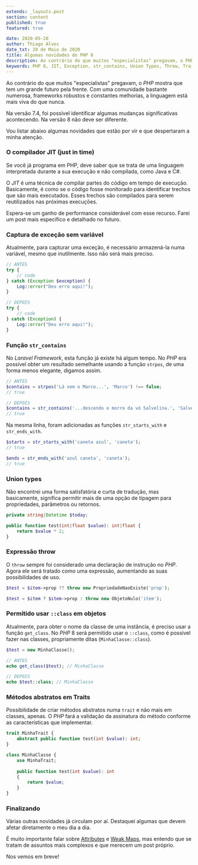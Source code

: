 ```yaml
---
extends: _layouts.post
section: content
published: true
featured: true

date: 2020-05-20
author: Thiago Alves
date_txt: 20 de Maio de 2020
title: Algumas novidades do PHP 8
description: Ao contrário do que muitos "especialistas" pregavam, o PHP mostra que tem um grande futuro pela frente. Com uma comunidade bastante numerosa, frameworks robustos e constantes melhorias, a linguagem está mais viva do que nunca.
keywords: PHP 8, JIT, Exception, str_contains, Union Types, Throw, Traits
---
```


Ao contrário do que muitos "especialistas" pregavam, o _PHP_ mostra que tem um grande futuro pela frente. Com uma comunidade bastante numerosa, frameworks robustos e constantes melhorias, a linguagem está mais viva do que nunca.

Na versão 7.4, foi possível identificar algumas mudanças significativas acontecendo. Na versão 8 não deve ser diferente.

Vou listar abaixo algumas novidades que estão por vir e que despertaram a minha atenção.

### O compilador JIT (just in time)

Se você já programa em PHP, deve saber que se trata de uma linguagem interpretada durante a sua execução e não compilada, como Java e C#.

O _JIT_ é uma técnica de compilar partes do código em tempo de execução. Basicamente, é como se o código fosse monitorado para identificar trechos que são mais executados. Esses trechos são compilados para serem reutilizados nas próximas execuções.

Espera-se um ganho de performance considerável com esse recurso. Farei um post mais específico e detalhado no futuro.

### Captura de exceção sem variável

Atualmente, para capturar uma exceção, é necessário armazená-la numa variável, mesmo que inutilmente. Isso não será mais preciso.

```php
// ANTES
try {
    // code
} catch (Exception $exception) {
    Log::error("Deu erro aqui!");
}

// DEPOIS
try {
    // code
} catch (Exception) {
    Log::error("Deu erro aqui!");
}
```

### Função `str_contains`

No _Laravel Framework_, esta função já existe há algum tempo. No _PHP_ era possível obter um resultado semelhante usando a função `strpos`, de uma forma menos elegante, digamos assim.

```php
// ANTES
$contains = strpos('Lá vem o Marco...', 'Marco') !== false;
// true

// DEPOIS
$contains = str_contains('...descendo o morro da vó Salvelina.', 'Salvelina');
// true
```

Na mesma linha, foram adicionadas as funções `str_starts_with` e `str_ends_with`.

```php
$starts = str_starts_with('caneta azul', 'caneta');
// true

$ends = str_ends_with('azul caneta', 'caneta');
// true
```

### Union types

Não encontrei uma forma satisfatória e curta de tradução, mas basicamente, significa permitir mais de uma opção de tipagem para propriedades, parâmetros ou retornos.

```php
private string|Datetime $today;

public function test(int|float $value): int|float {
    return $value * 2;
}
```

### Expressão throw

O `throw` sempre foi considerado uma declaração de instrução no _PHP_. Agora ele será tratado como uma expressão, aumentando as suas possibilidades de uso.

```php
$test = $item->prop ?? throw new PropriedadeNaoExiste('prop');

$test = $item ? $item->prop : throw new ObjetoNulo('item');
``` 

### Permitido usar `::class` em objetos

Atualmente, para obter o nome da classe de uma instância, é preciso usar a função `get_class`. No _PHP_ 8 será permitido usar o `::class`, como é possível fazer nas classes, propriamente ditas (`MinhaClasse::class`).

```php
$test = new MinhaClasse();

// ANTES
echo get_class($test); // MinhaClasse

// DEPOIS
echo $test::class; // MinhaClasse
```

### Métodos abstratos em Traits

Possibilidade de criar métodos abstratos numa `trait` e não mais em classes, apenas. O _PHP_ fará a validação da assinatura do método conforme as características que implementar.

```php
trait MinhaTrait {
    abstract public function test(int $value): int;
}

class MinhaClasse {
    use MinhaTrait;
    
    public function test(int $value): int
    {
        return $value;    
    }
}
```

### Finalizando

Várias outras novidades já circulam por aí. Destaquei algumas que devem afetar diretamente o meu dia a dia.

É muito importante falar sobre [Attributes](https://wiki.php.net/rfc/attributes_v2) e [Weak Maps](https://wiki.php.net/rfc/weak_maps), mas entendo que se tratam de assuntos mais complexos e que merecem um post próprio.

Nos vemos em breve!